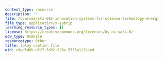 ```yaml
---
content_type: resource
description: ''
file: /courses/sts-081-innovation-systems-for-science-technology-energy-manufacturing-and-health-spring-2017/c9ed5d0bdff75d02926e5735a112baed_lwSNTxl4b4Y.vtt
file_type: application/x-subrip
learning_resource_types: []
license: https://creativecommons.org/licenses/by-nc-sa/4.0/
ocw_type: OCWFile
resourcetype: Other
title: 3play caption file
uid: c9ed5d0b-dff7-5d02-926e-5735a112baed
---
```

